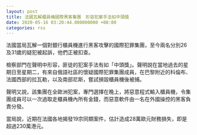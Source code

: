 ```yaml
---
layout: post
title: 法國瓦解櫃員機國際黑客集團　形容犯案手法如中頭獎
date: 2020-05-16 03:20:44.000000000 +08:00
categories: rss
---
```


法國當局瓦解一個對銀行櫃員機進行黑客攻擊的國際犯罪集團，至今兩名分別26及31歲的疑犯被起訴，他們正被扣查。

檢察部門在聲明中形容，匪徒的犯案手法有如「中頭獎」。聲明說在當地過去的星期日至星期二，有來自俄語社區的懷疑國際犯罪集團成員，在巴黎附近的科倫布、法國西部的拉瓦勒，以及南部尼斯，嘗試損毀櫃員機後被捕。

聲明又說，該集團在全歐洲犯案，專門選擇在晚上，將惡意程式輸入櫃員機，令集團成員可以一次過取走櫃員機內所有金錢，而惡意軟件由一名在外國操控的黑客負責分發。

當局說，近期在法國各地揭發19宗同類案件，估計造成28萬歐元財務損失，即是超過230萬港元。
